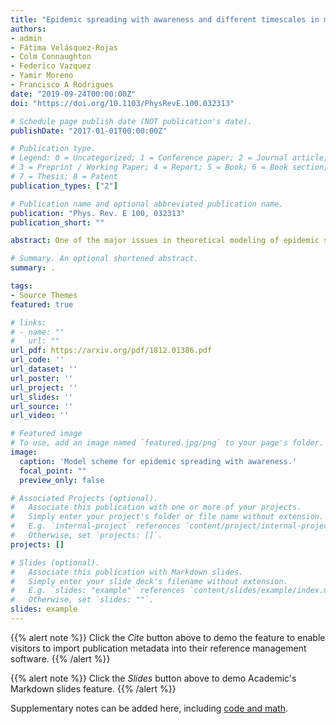 ```yaml
---
title: "Epidemic spreading with awareness and different timescales in multiplex networks"
authors:
- admin
- Fátima Velásquez-Rojas
- Colm Connaughton
- Federico Vazquez
- Yamir Moreno
- Francisco A Rodrigues
date: "2019-09-24T00:00:00Z"
doi: "https://doi.org/10.1103/PhysRevE.100.032313"

# Schedule page publish date (NOT publication's date).
publishDate: "2017-01-01T00:00:00Z"

# Publication type.
# Legend: 0 = Uncategorized; 1 = Conference paper; 2 = Journal article;
# 3 = Preprint / Working Paper; 4 = Report; 5 = Book; 6 = Book section;
# 7 = Thesis; 8 = Patent
publication_types: ["2"]

# Publication name and optional abbreviated publication name.
publication: "Phys. Rev. E 100, 032313"
publication_short: ""

abstract: One of the major issues in theoretical modeling of epidemic spreading is the development of methods to control the transmission of an infectious agent. Human behavior plays a fundamental role in the spreading dynamics and can be used to stop a disease from spreading or to reduce its burden, as individuals aware of the presence of a disease can take measures to reduce their exposure to contagion. In this paper, we propose a mathematical model for the spread of diseases with awareness in complex networks. Unlike previous models, the information is propagated following a generalized Maki-Thompson rumor model. Flexibility on the timescale between information and disease spreading is also included. We verify that the velocity characterizing the diffusion of information awareness greatly influences the disease prevalence. We also show that a reduction in the fraction of unaware individuals does not always imply a decrease of the prevalence, as the relative timescale between disease and awareness spreading plays a crucial role in the systems' dynamics. This result is shown to be independent of the network topology. We finally calculate the epidemic threshold of our model, and show that it does not depend on the relative timescale. Our results provide a new view on how information influence disease spreading and can be used for the development of more efficient methods for disease control.

# Summary. An optional shortened abstract.
summary: .

tags:
- Source Themes
featured: true

# links:
# - name: ""
#   url: ""
url_pdf: https://arxiv.org/pdf/1812.01386.pdf
url_code: ''
url_dataset: ''
url_poster: ''
url_project: ''
url_slides: ''
url_source: ''
url_video: ''

# Featured image
# To use, add an image named `featured.jpg/png` to your page's folder. 
image:
  caption: 'Model scheme for epidemic spreading with awareness.'
  focal_point: ""
  preview_only: false

# Associated Projects (optional).
#   Associate this publication with one or more of your projects.
#   Simply enter your project's folder or file name without extension.
#   E.g. `internal-project` references `content/project/internal-project/index.md`.
#   Otherwise, set `projects: []`.
projects: []

# Slides (optional).
#   Associate this publication with Markdown slides.
#   Simply enter your slide deck's filename without extension.
#   E.g. `slides: "example"` references `content/slides/example/index.md`.
#   Otherwise, set `slides: ""`.
slides: example
---
```


{{% alert note %}}
Click the *Cite* button above to demo the feature to enable visitors to import publication metadata into their reference management software.
{{% /alert %}}

{{% alert note %}}
Click the *Slides* button above to demo Academic's Markdown slides feature.
{{% /alert %}}

Supplementary notes can be added here, including [code and math](https://sourcethemes.com/academic/docs/writing-markdown-latex/).
